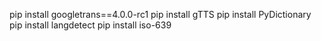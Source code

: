 pip install googletrans==4.0.0-rc1
pip install gTTS
pip install PyDictionary
pip install langdetect
pip install iso-639
